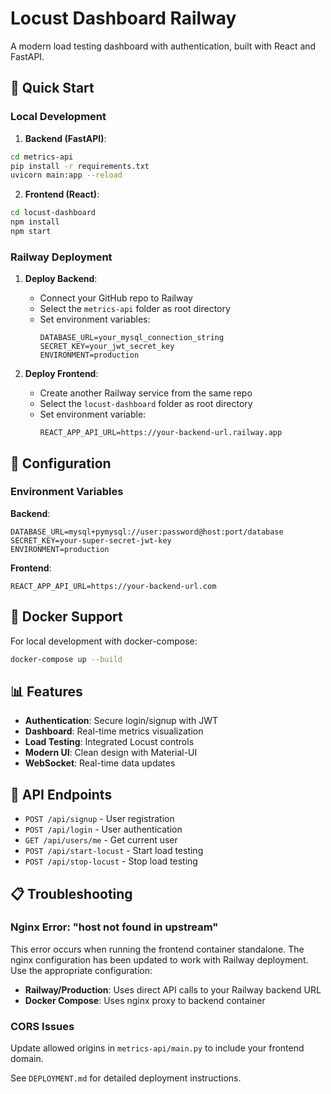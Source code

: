 # Locust Dashboard Railway

A modern load testing dashboard with authentication, built with React and FastAPI.

## 🚀 Quick Start

### Local Development

1. **Backend (FastAPI)**:
```bash
cd metrics-api
pip install -r requirements.txt
uvicorn main:app --reload
```

2. **Frontend (React)**:
```bash
cd locust-dashboard
npm install
npm start
```

### Railway Deployment

1. **Deploy Backend**:
   - Connect your GitHub repo to Railway
   - Select the `metrics-api` folder as root directory
   - Set environment variables:
     ```
     DATABASE_URL=your_mysql_connection_string
     SECRET_KEY=your_jwt_secret_key
     ENVIRONMENT=production
     ```

2. **Deploy Frontend**:
   - Create another Railway service from the same repo
   - Select the `locust-dashboard` folder as root directory
   - Set environment variable:
     ```
     REACT_APP_API_URL=https://your-backend-url.railway.app
     ```

## 🔧 Configuration

### Environment Variables

**Backend**:
```env
DATABASE_URL=mysql+pymysql://user:password@host:port/database
SECRET_KEY=your-super-secret-jwt-key
ENVIRONMENT=production
```

**Frontend**:
```env
REACT_APP_API_URL=https://your-backend-url.com
```

## 🐳 Docker Support

For local development with docker-compose:
```bash
docker-compose up --build
```

## 📊 Features

- **Authentication**: Secure login/signup with JWT
- **Dashboard**: Real-time metrics visualization  
- **Load Testing**: Integrated Locust controls
- **Modern UI**: Clean design with Material-UI
- **WebSocket**: Real-time data updates

## 📝 API Endpoints

- `POST /api/signup` - User registration
- `POST /api/login` - User authentication  
- `GET /api/users/me` - Get current user
- `POST /api/start-locust` - Start load testing
- `POST /api/stop-locust` - Stop load testing

## 📋 Troubleshooting

### Nginx Error: "host not found in upstream"
This error occurs when running the frontend container standalone. The nginx configuration has been updated to work with Railway deployment. Use the appropriate configuration:

- **Railway/Production**: Uses direct API calls to your Railway backend URL
- **Docker Compose**: Uses nginx proxy to backend container

### CORS Issues  
Update allowed origins in `metrics-api/main.py` to include your frontend domain.

See `DEPLOYMENT.md` for detailed deployment instructions.